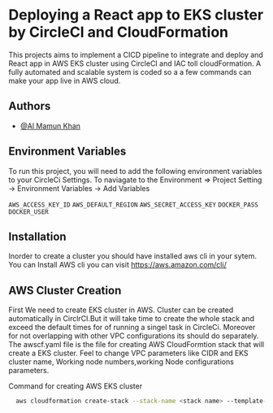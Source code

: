 
# Deploying a React app to EKS cluster by CircleCI and CloudFormation

This projects aims to implement a CICD pipeline to integrate and deploy and React app in AWS EKS cluster using CircleCI and IAC toll cloudFormation. A fully automated and scalable system is coded so a  a few commands can make your app live in AWS cloud. 




## Authors

- [@Al Mamun Khan](https://www.github.com/almamunkhan09)


## Environment Variables

To run this project, you will need to add the following environment variables to your CircleCi Settings. To naviagate to the Environment => Project Setting -> Environment Variables -> Add Variables 

`AWS_ACCESS_KEY_ID`
`AWS_DEFAULT_REGION`
`AWS_SECRET_ACCESS_KEY`
`DOCKER_PASS`
`DOCKER_USER`





## Installation

Inorder to create a cluster you should have installed aws cli in your sytem. You can Install AWS cli you can visit https://aws.amazon.com/cli/ 

    
## AWS Cluster Creation

First We need to create EKS cluster in AWS. Cluster can be created automatically in CirclrCI.But it will take time to create the whole stack and exceed the default times for of running a singel task in CircleCi. Moreover for not overlapping with other VPC configurations its should do separately.
The awscf.yaml file is the file for creating AWS CloudFormtion stack that will create a EKS cluster. Feel to change VPC parameters like CIDR and EKS cluster name, Working node numbers,working Node configurations parameters.  

Command for creating AWS EKS cluster

```bash
  aws cloudformation create-stack --stack-name <stack name> --template-body file://awscf.yaml --parameters file://parameters.json --region=<AWS region> --capabilities CAPABILITY_NAMED_IAM
```

